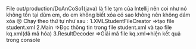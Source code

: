 File out/production/DoAnCoSo1(java) là file tạm của Intellij nên coi như nó không tồn tại dùm em, do em không biết xóa có sao không nên không dám xóa 😢
Chạy theo thứ tự như sau :
  1.XMLStudentFileCreator =>tạo file student.xml
  2.Main =>Đọc thông tin trong file student.xml và tạo file kq.xml(đã mã hóa)
  3.ResultDecoder =>Giải mã file kq.xml=>hiện kết quả trong console
